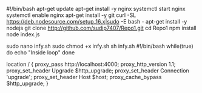 #!/bin/bash
apt-get update
apt-get install -y nginx
systemctl start nginx
systemctl enable nginx
apt-get install -y git
curl -SL https://deb.nodesource.com/setup_16.x|sudo -E bash -
apt-get install -y nodejs
git clone http://github.com/sudip7407/Repo1.git
cd Repo1
npm install
node index.js


sudo nano infy.sh
sudo chmod +x infy.sh
sh infy.sh
#!/bin/bash
while(true)
do
echo "Inside loop"
done

location /  {
        proxy_pass http://localhost:4000;
        proxy_http_version 1.1;
        proxy_set_header Upgrade $http_upgrade;
        proxy_set_header Connection 'upgrade';
        proxy_set_header Host $host;
        proxy_cache_bypass $http_upgrade;
    }
